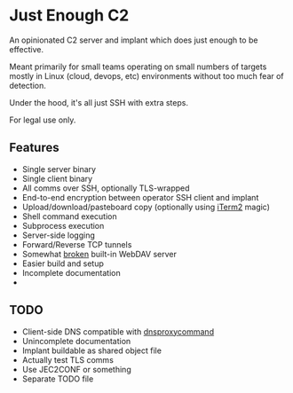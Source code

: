 Just Enough C2
==============
An opinionated C2 server and implant which does just enough to be effective.

Meant primarily for small teams operating on small numbers of targets mostly
in Linux (cloud, devops, etc) environments without too much fear of detection.

Under the hood, it's all just SSH with extra steps.

For legal use only.

Features
--------
- Single server binary
- Single client binary
- All comms over SSH, optionally TLS-wrapped
- End-to-end encryption between operator SSH client and implant
- Upload/download/pasteboard copy (optionally using [iTerm2](https://iterm2.com) magic)
- Shell command execution
- Subprocess execution
- Server-side logging
- Forward/Reverse TCP tunnels
- Somewhat
  [broken](https://github.com/golang/go/issues?q=is%3Aissue+is%3Aopen+x%2Fnet%2Fwebdav+)
  built-in WebDAV server
- Easier build and setup
- Incomplete documentation
-

TODO
----
- Client-side DNS compatible with
  [dnsproxycommand](https://github.com/magisterquis/dnsproxycommand)
- Unincomplete documentation
- Implant buildable as shared object file
- Actually test TLS comms
- Use JEC2CONF or something
- Separate TODO file
